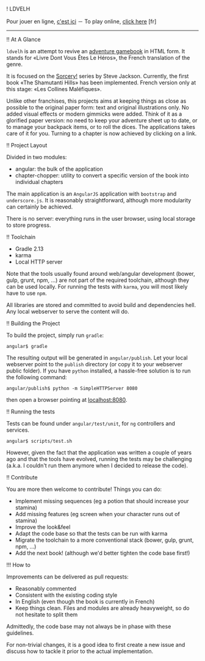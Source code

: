 ! LDVELH

Pour jouer en ligne, [c'est ici](http://ldvelh.ackx.net) － To play online, [click here](http://ldvelh.ackx.net) \[fr\]

___

!! At A Glance

`ldvelh` is an attempt to revive an [adventure gamebook](https://en.wikipedia.org/wiki/Gamebook#Adventure_gamebooks) in HTML form. It stands for «Livre Dont Vous Êtes Le Héros», the French translation of the genre.

It is focused on the [Sorcery!](https://en.wikipedia.org/wiki/Sorcery!) series by Steve Jackson. Currently, the first book «The Shamutanti Hills» has been implemented. French version only at this stage: «Les Collines Maléfiques».

Unlike other franchises, this projects aims at keeping things as close as possible to the original paper form: text and original illustrations only. No added visual effects or modern gimmicks were added. Think of it as a glorified paper version: no need to keep your adventure sheet up to date, or to manage your backpack items, or to roll the dices. The applications takes care of it for you. Turning to a chapter is now achieved by clicking on a link.

!! Project Layout

Divided in two modules:

* angular: the bulk of the application
* chapter-chopper: utility to convert a specific version of the book into individual chapters

The main application is an `AngularJS` application with `bootstrap` and `underscore.js`. It is reasonably straightforward, although more modularity can certainly be achieved.

There is no server: everything runs in the user browser, using local storage to store progress.

!! Toolchain

* Gradle 2.13
* karma
* Local HTTP server

Note that the tools usually found around web/angular development (bower, gulp, grunt, npm, ...) are not part of the required toolchain, although they can be used locally. For running the tests with `karma`, you will most likely have to use `npm`.

All libraries are stored and committed to avoid build and dependencies hell. Any local webserver to serve the content will do.

!! Building the Project

To build the project, simply run `gradle`:

    angular$ gradle

The resulting output will be generated in `angular/publish`. Let your local webserver point to the `publish` directory (or copy it to your webserver public folder). If you have `python` installed, a hassle-free solution is to run the following command:

    angular/publish$ python -m SimpleHTTPServer 8080

then open a browser pointing at [localhost:8080](http://localhost:8080).

!! Running the tests

Tests can be found under `angular/test/unit`, for `ng` controllers and services.

    angular$ scripts/test.sh

However, given the fact that the application was written a couple of years ago and that the tools have evolved, running the tests may be challenging (a.k.a. I couldn't run them anymore when I decided to release the code).

!! Contribute

You are more then welcome to contribute! Things you can do:

* Implement missing sequences (eg a potion that should increase your stamina)
* Add missing features (eg screen when your character runs out of stamina)
* Improve the look&feel
* Adapt the code base so that the tests can be run with karma
* Migrate the toolchain to a more conventional stack (bower, gulp, grunt, npm, ...)
* Add the next book! (although we'd better tighten the code base first!)

!!! How to

Improvements can be delivered as pull requests:

* Reasonably commented
* Consistent with the existing coding style
* In English (even though the book is currently in French)
* Keep things clean. Files and modules are already heavyweight, so do not hesitate to split them

Admittedly, the code base may not always be in phase with these guidelines.

For non-trivial changes, it is a good idea to first create a new issue and discuss how to tackle it prior to the actual implementation.
